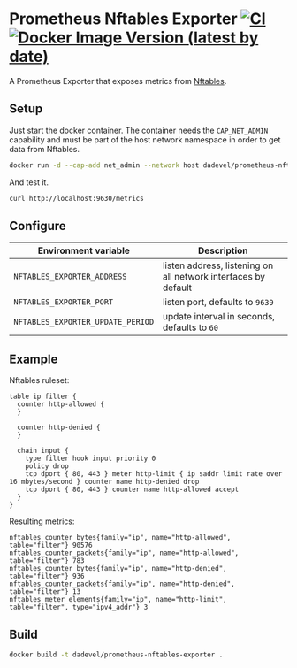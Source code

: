# Prometheus Nftables Exporter [![CI](https://github.com/dadevel/prometheus-nftables-exporter/workflows/CI/badge.svg?branch=master)](https://github.com/dadevel/prometheus-nftables-exporter/actions) [![Docker Image Version (latest by date)](https://img.shields.io/docker/v/dadevel/prometheus-nftables-exporter?color=blue&logo=docker)](https://hub.docker.com/r/dadevel/prometheus-nftables-exporter)

A Prometheus Exporter that exposes metrics from [Nftables](https://nftables.org/projects/nftables/index.html).

## Setup

Just start the docker container.
The container needs the `CAP_NET_ADMIN` capability and must be part of the host network namespace in order to get data from Nftables.

~~~ bash
docker run -d --cap-add net_admin --network host dadevel/prometheus-nftables-exporter
~~~

And test it.

~~~ bash
curl http://localhost:9630/metrics
~~~

## Configure

| Environment variable              | Description                                                    |
|-----------------------------------|----------------------------------------------------------------|
| `NFTABLES_EXPORTER_ADDRESS`       | listen address, listening on all network interfaces by default |
| `NFTABLES_EXPORTER_PORT`          | listen port, defaults to `9639`                                |
| `NFTABLES_EXPORTER_UPDATE_PERIOD` | update interval in seconds, defaults to `60`                   |

## Example

Nftables ruleset:

~~~ nft
table ip filter {
  counter http-allowed {
  }

  counter http-denied {
  }

  chain input {
    type filter hook input priority 0
    policy drop
    tcp dport { 80, 443 } meter http-limit { ip saddr limit rate over 16 mbytes/second } counter name http-denied drop
    tcp dport { 80, 443 } counter name http-allowed accept
  }
}
~~~

Resulting metrics:

~~~
nftables_counter_bytes{family="ip", name="http-allowed", table="filter"} 90576
nftables_counter_packets{family="ip", name="http-allowed", table="filter"} 783
nftables_counter_bytes{family="ip", name="http-denied", table="filter"} 936
nftables_counter_packets{family="ip", name="http-denied", table="filter"} 13
nftables_meter_elements{family="ip", name="http-limit", table="filter", type="ipv4_addr"} 3
~~~

## Build

~~~ sh
docker build -t dadevel/prometheus-nftables-exporter .
~~~

